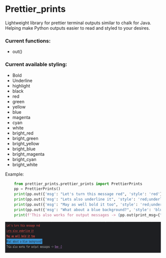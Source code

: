 # Prettier_prints

Lightweight library for prettier terminal outputs similar to chalk for Java. Helping make Python
outputs easier to read and styled to your desires.

### Current functions:
 - out()

### Current available styling:
 - Bold
 - Underline
 - highlight
 - black
 - red
 - green
 - yellow
 - blue
 - magenta
 - cyan
 - white
 - bright_red
 - bright_green
 - bright_yellow
 - bright_blue
 - bright_magenta
 - bright_cyan
 - bright_white

Example:
```python
    from prettier_prints.prettier_prints import PrettierPrints
    pp = PrettierPrints()
    print(pp.out({'msg': "Let's turn this message red", 'style': 'red'}))
    print(pp.out({'msg': "Lets also underline it", 'style': 'red;underline'}))
    print(pp.out({'msg': "May as well bold it too", 'style': 'red;underline;bold'}))
    print(pp.out({'msg': "What about a blue background?", 'style': 'blue;highlight'}))
    print(f'This also works for output messages -> {pp.out(print_msg={"msg": "See :)", "style": "magenta;bold;underline"})}')
```
<img src="assets/print_output.png" height="100" alt="outputImage">
